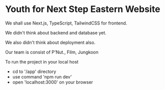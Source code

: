<h1>Youth for Next Step Eastern Website</h1>
<p>We shall use Next.js, TypeScript, TailwindCSS for frontend.</p>
<p>We didn't think about backend and database yet.</p>
<p>We also didn't think about deployment also.</p>
<p>Our team is consist of P'Nut., Film, Jungkoon</p>

<p>To run the project in your local host</p>
<ul>
  <li>cd to '/app' directory</li>
  <li>use command 'npm run dev'</li>
  <li>open 'localhost:3000' on your browser</li>
</ul>
